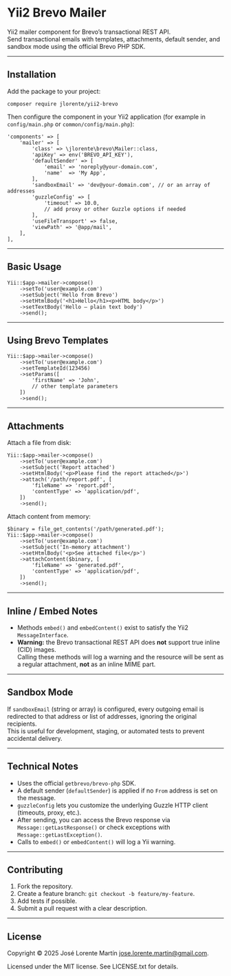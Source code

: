 # Yii2 Brevo Mailer

Yii2 mailer component for Brevo’s transactional REST API.  
Send transactional emails with templates, attachments, default sender, and sandbox mode using the official Brevo PHP SDK.

---

## Installation

Add the package to your project:

    composer require jlorente/yii2-brevo

Then configure the component in your Yii2 application (for example in `config/main.php` or `common/config/main.php`):

    'components' => [
        'mailer' => [
            'class' => \jlorente\brevo\Mailer::class,
            'apiKey' => env('BREVO_API_KEY'),
            'defaultSender' => [
                'email' => 'noreply@your-domain.com',
                'name'  => 'My App',
            ],
            'sandboxEmail' => 'dev@your-domain.com', // or an array of addresses
            'guzzleConfig' => [
                'timeout' => 10.0,
                // add proxy or other Guzzle options if needed
            ],
            'useFileTransport' => false,
            'viewPath' => '@app/mail',
        ],
    ],

---

## Basic Usage

    Yii::$app->mailer->compose()
        ->setTo('user@example.com')
        ->setSubject('Hello from Brevo')
        ->setHtmlBody('<h1>Hello</h1><p>HTML body</p>')
        ->setTextBody('Hello — plain text body')
        ->send();

---

## Using Brevo Templates

    Yii::$app->mailer->compose()
        ->setTo('user@example.com')
        ->setTemplateId(123456)
        ->setParams([
            'firstName' => 'John',
            // other template parameters
        ])
        ->send();

---

## Attachments

Attach a file from disk:

    Yii::$app->mailer->compose()
        ->setTo('user@example.com')
        ->setSubject('Report attached')
        ->setHtmlBody('<p>Please find the report attached</p>')
        ->attach('/path/report.pdf', [
            'fileName' => 'report.pdf',
            'contentType' => 'application/pdf',
        ])
        ->send();

Attach content from memory:

    $binary = file_get_contents('/path/generated.pdf');
    Yii::$app->mailer->compose()
        ->setTo('user@example.com')
        ->setSubject('In-memory attachment')
        ->setHtmlBody('<p>See attached file</p>')
        ->attachContent($binary, [
            'fileName' => 'generated.pdf',
            'contentType' => 'application/pdf',
        ])
        ->send();

---

## Inline / Embed Notes

* Methods `embed()` and `embedContent()` exist to satisfy the Yii2 `MessageInterface`.
* **Warning:** the Brevo transactional REST API does **not** support true inline (CID) images.  
  Calling these methods will log a warning and the resource will be sent as a regular attachment, **not** as an inline MIME part.

---

## Sandbox Mode

If `sandboxEmail` (string or array) is configured, every outgoing email is redirected to that address or list of addresses, ignoring the original recipients.  
This is useful for development, staging, or automated tests to prevent accidental delivery.

---

## Technical Notes

* Uses the official `getbrevo/brevo-php` SDK.
* A default sender (`defaultSender`) is applied if no `From` address is set on the message.
* `guzzleConfig` lets you customize the underlying Guzzle HTTP client (timeouts, proxy, etc.).
* After sending, you can access the Brevo response via `Message::getLastResponse()` or check exceptions with `Message::getLastException()`.
* Calls to `embed()` or `embedContent()` will log a Yii warning.

---

## Contributing

1. Fork the repository.
2. Create a feature branch: `git checkout -b feature/my-feature`.
3. Add tests if possible.
4. Submit a pull request with a clear description.

---

## License
Copyright &copy; 2025 José Lorente Martín <jose.lorente.martin@gmail.com>.

Licensed under the MIT license. See LICENSE.txt for details.